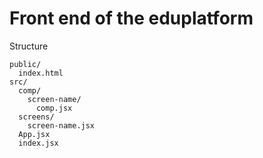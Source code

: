 # Front end of the eduplatform 

Structure
```
public/
  index.html
src/
  comp/
    screen-name/
      comp.jsx
  screens/
    screen-name.jsx
  App.jsx
  index.jsx
```